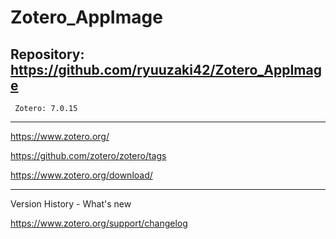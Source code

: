 # Zotero_AppImage

## Repository: https://github.com/ryuuzaki42/Zotero_AppImage
     Zotero: 7.0.15

---
https://www.zotero.org/

https://github.com/zotero/zotero/tags

https://www.zotero.org/download/

---
Version History - What's new

https://www.zotero.org/support/changelog
